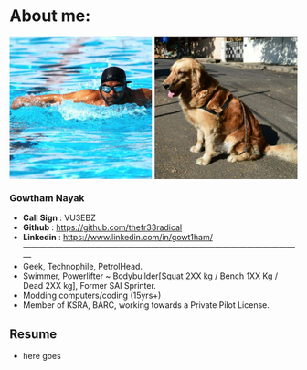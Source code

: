 
# About me:
<p align="left">
  <img src="docs/images/swim.bmp" align="center" width="250" height ="250" title="Gowtham nayak">
 <img src="docs/images/sw_github.png" align="center" width="250" height ="250" title="Gowtham nayak">
 </p>
 
  


### Gowtham Nayak
* **Call Sign** : VU3EBZ
* **Github** : https://github.com/thefr33radical
* **Linkedin** : https://www.linkedin.com/in/gowt1ham/
———————————————————————————————————
* Geek, Technophile, PetrolHead.
* Swimmer, Powerlifter ~ Bodybuilder[Squat 2XX kg / Bench 1XX Kg / Dead 2XX kg], Former SAI Sprinter.
* Modding computers/coding (15yrs+)
* Member of KSRA, BARC, working towards a Private Pilot License.

## Resume

* here goes
